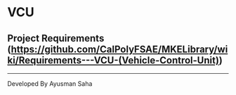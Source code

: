 # VCU

## Project Requirements (https://github.com/CalPolyFSAE/MKELibrary/wiki/Requirements---VCU-(Vehicle-Control-Unit))
---
Developed By Ayusman Saha
